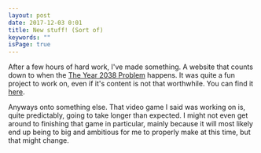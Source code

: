 ```yaml
---
layout: post
date: 2017-12-03 0:01
title: New stuff! (Sort of)
keywords: ""
isPage: true
---
```

After a few hours of hard work, I've made something. A website that counts down to when the [The Year 2038 Problem](https://en.wikipedia.org/wiki/Year_2038_problem) happens. It was quite a fun project to work on, even if it's content is not that worthwhile. You can find it [here](http://gregnk.com/2038).

Anyways onto something else. That video game I said was working on is, quite predictably, going to take longer than expected. I might not even get around to finishing that game in particular, mainly because it will most likely end up being to big and ambitious for me to properly make at this time, but that might change.